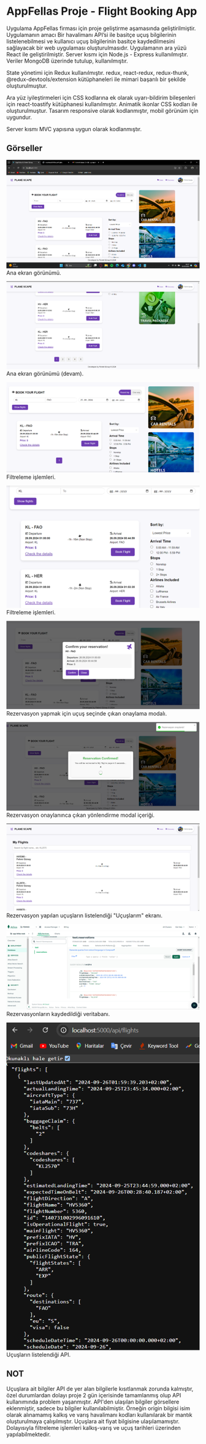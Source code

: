 # AppFellas Proje - Flight Booking App

Uygulama AppFellas firması için proje geliştirme aşamasında geliştirilmiştir. Uygulamanın amacı Bir havalimanı
API’si ile basitçe uçuş bilgilerinin listelenebilmesi ve kullanıcı uçuş bilgilerinin basitçe
kaydedilmesini sağlayacak bir web uygulaması oluşturulmasıdır. Uygulamanın ara yüzü React ile geliştirilmiştir. Server kısmı için Node.js - Express kullanılmıştır. Veriler MongoDB üzerinde tutulup, kullanılmıştır.

State yönetimi için Redux kullanılmıştır. redux, react-redux, redux-thunk, @redux-devtools/extension kütüphaneleri ile mimari başarılı bir şekilde oluşturulmuştur.

Ara yüz iyileştirmeleri için CSS kodlarına ek olarak uyarı-bildirim bileşenleri için react-toastify kütüphanesi kullanılmıştır. Animatik ikonlar CSS kodları ile oluşturulmuştur. Tasarım responsive olarak kodlanmıştır, mobil görünüm için uygundur.

Server kısmı MVC yapısına uygun olarak kodlanmıştır.

## Görseller

![Ekran Görüntüsü 1](./client/src/assets/screenshoots/home.png)
Ana ekran görünümü.

![Ekran Görüntüsü 2](./client/src/assets/screenshoots/home2.png)
Ana ekran görünümü (devam).

![Ekran Görüntüsü 3](./client/src/assets/screenshoots/search.png)
Filtreleme işlemleri.

![Ekran Görüntüsü 4](./client/src/assets/screenshoots/search2.png)
Filtreleme işlemleri.

![Ekran Görüntüsü 5](./client/src/assets/screenshoots/modal.png)
Rezervasyon yapmak için uçuş seçinde çıkan onaylama modalı.

![Ekran Görüntüsü 6](./client/src/assets/screenshoots/modal2.png)
Rezervasyon onaylanınca çıkan yönlendirme modal içeriği.

![Ekran Görüntüsü 7](./client/src/assets/screenshoots/my-flights.png)
Rezervasyon yapılan uçuşların listelendiği "Uçuşlarım" ekranı.

![Ekran Görüntüsü 8](./client/src/assets/screenshoots/mongodb.png)
Rezervasyonların kaydedildiği veritabanı.

![Ekran Görüntüsü 9](./client/src/assets/screenshoots/api.png)
Uçuşların listelendiği API.

## NOT

Uçuşlara ait bilgiler API de yer alan bilgilerle kısıtlanmak zorunda kalmıştır, özel durumlardan dolayı proje 2 gün içerisinde tamamlanmış olup API kullanımında problem yaşanmıştır. API'den ulaşılan bilgiler görsellere eklenmiştir, sadece bu bilgiler kullanılabilmiştir. Örneğin origin bilgisi isim olarak alınamamış kalkış ve varış havalimanı kodları kullanılarak bir mantık oluşturulmaya çalışılmıştır. Uçuşlara ait fiyat bilgisine ulaşılamamıştır.
Dolayısıyla filtreleme işlemleri kalkış-varış ve uçuş tarihleri üzerinden yapılabilmektedir.
